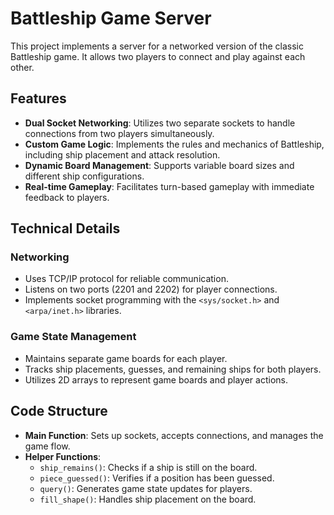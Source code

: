 # Battleship Game Server

This project implements a server for a networked version of the classic Battleship game. It allows two players to connect and play against each other.

## Features

- **Dual Socket Networking**: Utilizes two separate sockets to handle connections from two players simultaneously.
- **Custom Game Logic**: Implements the rules and mechanics of Battleship, including ship placement and attack resolution.
- **Dynamic Board Management**: Supports variable board sizes and different ship configurations.
- **Real-time Gameplay**: Facilitates turn-based gameplay with immediate feedback to players.

## Technical Details

### Networking

- Uses TCP/IP protocol for reliable communication.
- Listens on two ports (2201 and 2202) for player connections.
- Implements socket programming with the `<sys/socket.h>` and `<arpa/inet.h>` libraries.

### Game State Management

- Maintains separate game boards for each player.
- Tracks ship placements, guesses, and remaining ships for both players.
- Utilizes 2D arrays to represent game boards and player actions.

## Code Structure

- **Main Function**: Sets up sockets, accepts connections, and manages the game flow.
- **Helper Functions**:
  - `ship_remains()`: Checks if a ship is still on the board.
  - `piece_guessed()`: Verifies if a position has been guessed.
  - `query()`: Generates game state updates for players.
  - `fill_shape()`: Handles ship placement on the board.

